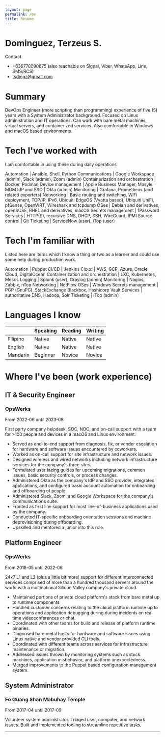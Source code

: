 ```yaml
---
layout: page
permalink: /me
title: Resume
---
```


# Dominguez, Terzeus S.

Contact
- +639778090875 (also reachable on Signal, Viber, WhatsApp, Line, SMS/RCS)
- <tsdmgz@gmail.com>

# Summary

DevOps Engineer (more scripting than programming) experience of five (5) years
with a System Administrator background. Focused on Linux administration and IT
operations. Can work with bare metal machines, virtual servers, and
containerized services. Also comfortable in Windows and macOS based
environments.

# Tech I've worked with
 
I am comfortable in using these during daily operations

Automation | Ansible, Shell, Python
Communications | Google Workspace (admin), Slack (admin),  Zoom (admin)
Containerization and orchestration | Docker, Podman
Device management | Apple Business Manager, Mosyle MDM
IdP and SSO | Okta (admin)
Monitoring | Grafana, Prometheus (and related exporters)
Networking | Basic routing and switching, WiFi deployment, TCP/IP, IPv6, Ubiquiti EdgeOS (Vyatta based), Ubiquiti UniFi, pfSense, OpenWRT, Wireshark and tcpdump
OSes | Debian and derivatives, openSUSE, RHEL and derivatives, macOS
Secrets management | 1Password
Services | HTTP(S), recursive DNS, DHCP, SSH, WireGuard, IPMI
Source control | Git
Ticketing | ServiceNow (user), iTop (user)

# Tech I'm familiar with

Listed here are items which I know a thing or two as a learner and could use
some help during production work.

Automation | Puppet
CI/CD | Jenkins
Cloud | AWS, GCP, Azure, Oracle Cloud, DigitalOcean
Containerization and orchestration | LXC, Kubernetes, Mesos
Logging | Splunk (user), Graylog (admin)
Monitoring | Nagios, Zabbix, nTop
Networking | NetFlow
OSes | Windows
Secrets management | PGP (GnuPG), StackExchange Blackbox, Hashicorp Vault
Services | authoritative DNS, Hadoop, Solr
Ticketing | iTop (admin)

# Languages I know

|   | Speaking | Reading | Writing |
| - | -        | -       | -       |
Filipino | Native   | Native   | Native  |
English  | Native   | Native   | Native  |
Mandarin | Beginner | Novice   | Novice  |

# Where I've been (work experience)

## IT & Security Engineer
### OpsWerks
From 2022-06 until 2023-08

First party company helpdesk, SOC, NOC, and on-call support with a team for
\>100 people and devices in a macOS and Linux environment.

* Served as end-to-end support from diagnosis, fix, or vendor escalation for
  hardware and software issues encountered by coworkers.
* Worked as on-call support for site infrastructure and network issues.
* Designed wireless and wired networks including network infrastructure services
  for the company's three sites.
* Formulated user facing guides for upcoming migrations, common issues, basic
  security controls, or process changes.
* Administered Okta as the company's IdP and SSO provider, integrated
  applications, and configured basic account automation for onboarding and
  offboarding of people.
* Administered Slack, Zoom, and Google Workspace for the company's
  communications suite.
* Fronted as first line support for most line-of-business applications used by
  the company.
* Conducted IT-specific onboarding orientation sessions and machine
  deprovisioning during offboarding.
* Upskilled and mentored a junior into this role.

## Platform Engineer
### OpsWerks
From 2018-05 until 2022-06

24x7 L1 and L2 (plus a little bit more) support for different interconnected
services comprised of more than a hundred thousand servers around the world with
a multinational Silicon Valley company's private cloud.

* Maintained portions of private cloud platform's stack from bare metal up to
  runtime components
* Handled customer concerns relating to the cloud platform runtime up to
  operations and application debugging during during incidents on real time
  videoconferences or chat.
* Coordinated with other teams for build and release of platform runtime
  binaries.
* Diagnosed bare metal hosts for hardware and software issues using Linux native
  and vendor provided CLI tools.
* Coordinated with different teams across services for infrastructure
  maintenance or migration.
* Addressed issues thrown by monitoring systems such as stuck machines,
  application misbehavior, and platform unexpectedness.
* Merged improvements to the Puppet based configuration management system.

## System Administrator
### Fo Guang Shan Mabuhay Temple
From 2017-04 until 2017-09

Volunteer system administrator. Triaged user, computer, and network issues.
Built and implemented tooling to streamline repetitive tasks.

---
